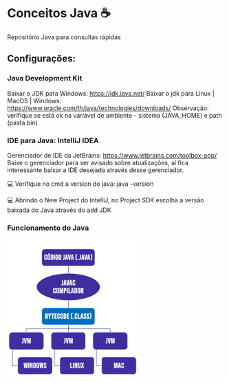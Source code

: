# Conceitos Java  ☕️
Repositório Java para consultas rápidas

## Configurações:

### Java Development Kit
Baixar o JDK para Windows: https://jdk.java.net/ 
Baixar o jdk para Linux | MacOS | Windows: https://www.oracle.com/th/java/technologies/downloads/
Observação: verifique se está ok na variável de ambiente - sistema (JAVA_HOME) e path (pasta bin)

### IDE para Java: IntelliJ IDEA
Gerenciador de IDE da JetBrains: https://www.jetbrains.com/toolbox-app/
Baixe o gerenciador para ser avisado sobre atualizações, aí fica interessante baixar a IDE desejada através desse gerenciador.

💻 Verifique no cmd a version do java: java -version

💻 Abrindo o New Project do IntelliJ, no Project SDK escolha a versão baixada do Java através do add JDK


### Funcionamento do Java

<img src="img-java-funcionamento.png" width="60%">
